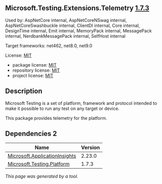 ﻿Microsoft.Testing.Extensions.Telemetry [1.7.3](https://www.nuget.org/packages/Microsoft.Testing.Extensions.Telemetry/1.7.3)
--------------------

Used by: AspNetCore internal, AspNetCoreNSwag internal, AspNetCoreSwashbuckle internal, ClientDI internal, Core internal, DesignTime internal, Emit internal, MemoryPack internal, MessagePack internal, NerdbankMessagePack internal, SelfHost internal

Target frameworks: net462, net8.0, net9.0

License: [MIT](../../../../licenses/mit) 

- package license: [MIT](https://licenses.nuget.org/MIT) 
- repository license: [MIT](https://github.com/microsoft/testfx) 
- project license: [MIT](https://github.com/microsoft/testfx) 

Description
-----------
Microsoft Testing is a set of platform, framework and protocol intended to make it possible to run any test on any target or device.

This package provides telemetry for the platform.

Dependencies 2
-----------

|Name|Version|
|----------|:----|
|[Microsoft.ApplicationInsights](../../../../packages/nuget.org/microsoft.applicationinsights/2.23.0)|2.23.0|
|[Microsoft.Testing.Platform](../../../../packages/nuget.org/microsoft.testing.platform/1.7.3)|1.7.3|

*This page was generated by a tool.*